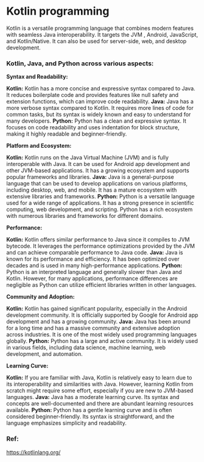 # Kotlin programming

Kotlin is a versatile programming language that combines modern features with seamless Java interoperability. It targets the JVM , Android, JavaScript, and Kotlin/Native. It can also be used for server-side, web, and desktop development.

### Kotlin, Java, and Python across various aspects:

**Syntax and Readability:**

**Kotlin:** Kotlin has a more concise and expressive syntax compared to Java. It reduces boilerplate code and provides features like null safety and extension functions, which can improve code readability.
**Java:** Java has a more verbose syntax compared to Kotlin. It requires more lines of code for common tasks, but its syntax is widely known and easy to understand for many developers.
**Python:** Python has a clean and expressive syntax. It focuses on code readability and uses indentation for block structure, making it highly readable and beginner-friendly.

**Platform and Ecosystem:**

**Kotlin:** Kotlin runs on the Java Virtual Machine (JVM) and is fully interoperable with Java. It can be used for Android app development and other JVM-based applications. It has a growing ecosystem and supports popular frameworks and libraries.
**Java:** Java is a general-purpose language that can be used to develop applications on various platforms, including desktop, web, and mobile. It has a mature ecosystem with extensive libraries and frameworks.
**Python:** Python is a versatile language used for a wide range of applications. It has a strong presence in scientific computing, web development, and scripting. Python has a rich ecosystem with numerous libraries and frameworks for different domains.

**Performance:**

**Kotlin:** Kotlin offers similar performance to Java since it compiles to JVM bytecode. It leverages the performance optimizations provided by the JVM and can achieve comparable performance to Java code.
**Java:** Java is known for its performance and efficiency. It has been optimized over decades and is used in many high-performance applications.
**Python:** Python is an interpreted language and generally slower than Java and Kotlin. However, for many applications, performance differences are negligible as Python can utilize efficient libraries written in other languages.

**Community and Adoption:**

**Kotlin:** Kotlin has gained significant popularity, especially in the Android development community. It is officially supported by Google for Android app development and has a growing community.
**Java:** Java has been around for a long time and has a massive community and extensive adoption across industries. It is one of the most widely used programming languages globally.
**Python:** Python has a large and active community. It is widely used in various fields, including data science, machine learning, web development, and automation.

**Learning Curve:**

**Kotlin:** If you are familiar with Java, Kotlin is relatively easy to learn due to its interoperability and similarities with Java. However, learning Kotlin from scratch might require some effort, especially if you are new to JVM-based languages.
**Java:** Java has a moderate learning curve. Its syntax and concepts are well-documented and there are abundant learning resources available.
**Python:** Python has a gentle learning curve and is often considered beginner-friendly. Its syntax is straightforward, and the language emphasizes simplicity and readability.

### Ref:
https://kotlinlang.org/

